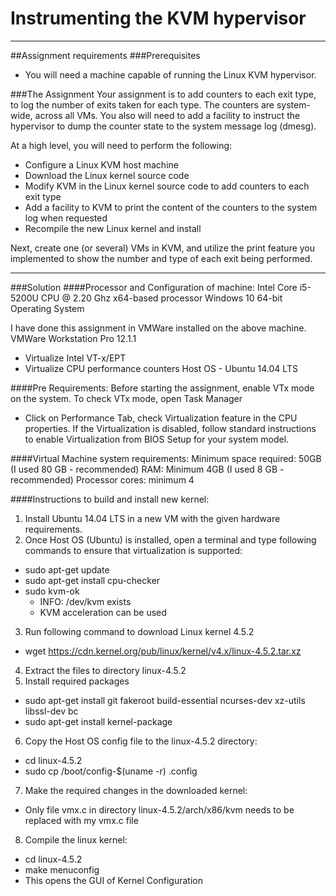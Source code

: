 # Instrumenting the KVM hypervisor
---

##Assignment requirements
###Prerequisites
* You will need a machine capable of running the Linux KVM hypervisor.

###The Assignment
Your assignment is to add counters to each exit type, to log the number of exits taken for each type. The counters are system-wide, across all VMs. You also will need to add a facility to instruct the hypervisor to dump the counter state to the system message log (dmesg).

At a high level, you will need to perform the following:
* Configure a Linux KVM host machine
* Download the Linux kernel source code
* Modify KVM in the Linux kernel source code to add counters to each exit type
* Add a facility to KVM to print the content of the counters to the system log when requested
* Recompile the new Linux kernel and install

Next, create one (or several) VMs in KVM, and utilize the print feature you implemented to show the number and type of each exit being performed.

---

###Solution
####Processor and Configuration of machine:
Intel Core i5-5200U CPU @ 2.20 Ghz
x64-based processor
Windows 10 64-bit Operating System

I have done this assignment in VMWare installed on the above machine.
VMWare Workstation Pro 12.1.1
* Virtualize Intel VT-x/EPT
* Virtualize CPU performance counters
Host OS - Ubuntu 14.04 LTS

####Pre Requirements:
Before starting the assignment, enable VTx mode on the system.
To check VTx mode, open Task Manager
* Click on Performance Tab, check Virtualization feature in the CPU properties.
If the Virtualization is disabled, follow standard instructions to enable Virtualization from BIOS Setup for
your system model.

####Virtual Machine system requirements:
Minimum space required: 50GB (I used 80 GB - recommended)
RAM: Minimum 4GB (I used 8 GB - recommended)
Processor cores: minimum 4

####Instructions to build and install new kernel:
1. Install Ubuntu 14.04 LTS in a new VM with the given hardware requirements.
2. Once Host OS (Ubuntu) is installed, open a terminal and type following commands to ensure
that virtualization is supported:
 * sudo apt-get update
 * sudo apt-get install cpu-checker
 * sudo kvm-ok
   * INFO: /dev/kvm exists
    * KVM acceleration can be used
3. Run following command to download Linux kernel 4.5.2
 * wget https://cdn.kernel.org/pub/linux/kernel/v4.x/linux-4.5.2.tar.xz
4. Extract the files to directory linux-4.5.2
5. Install required packages
 * sudo apt-get install git fakeroot build-essential ncurses-dev xz-utils libssl-dev bc
 * sudo apt-get install kernel-package
6. Copy the Host OS config file to the linux-4.5.2 directory:
 * cd linux-4.5.2
 * sudo cp /boot/config-$(uname -r) .config
7. Make the required changes in the downloaded kernel:
 * Only file vmx.c in directory linux-4.5.2/arch/x86/kvm needs to be replaced with my
vmx.c file
8. Compile the linux kernel:
 * cd linux-4.5.2
 * make menuconfig
  * This opens the GUI of Kernel Configuration
